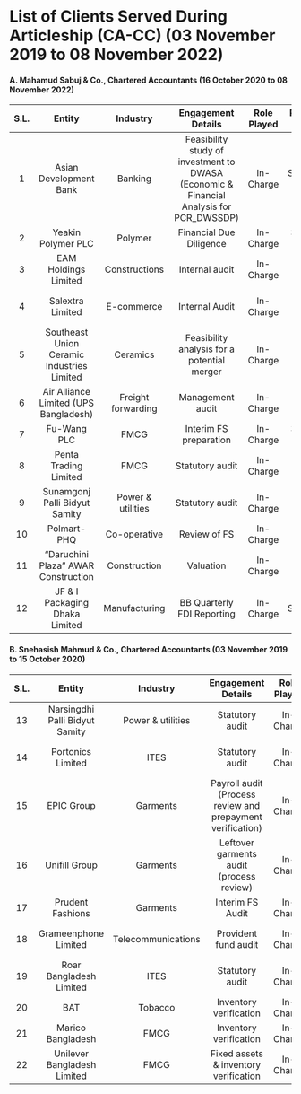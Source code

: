 # List of Clients Served During Articleship (CA-CC) (03 November 2019 to 08 November 2022)
#### A. Mahamud Sabuj & Co., Chartered Accountants (16 October 2020 to 08 November 2022)
|S.L.|Entity|Industry|Engagement Details|Role Played|Reporting Period|
|:-----:|:--------:|:----------------:|:-----------:|:------------:|:--------------:|
|1|Asian Development Bank|Banking|Feasibility study of investment to DWASA (Economic & Financial Analysis for PCR_DWSSDP)|In-Charge|September 2021|
|2|Yeakin Polymer PLC|Polymer|Financial Due Diligence|In-Charge|31 March 2022|
|3|EAM Holdings Limited|Constructions|Internal audit|In-Charge|Project based|
|4|Salextra Limited|E-commerce|Internal Audit|In-Charge|30 June 2020 & 2021|
|5|Southeast Union Ceramic Industries Limited|Ceramics|Feasibility analysis for a potential merger|In-Charge|30 June 2021|
|6|Air Alliance Limited (UPS Bangladesh)|Freight forwarding|Management audit|In-Charge|30 June 2021|
|7|Fu-Wang PLC|FMCG|Interim FS preparation|In-Charge|31 March 2022|
|8|Penta Trading Limited|FMCG|Statutory audit|In-Charge|30 June 2021|
|9|Sunamgonj Palli Bidyut Samity|Power & utilities|Statutory audit|In-Charge|30 June 2022|
|10|Polmart-PHQ|Co-operative|Review of FS|In-Charge|30 June 2022|
|11|“Daruchini Plaza” AWAR Construction|Construction|Valuation|In-Charge|N/A|
|12|JF & I Packaging Dhaka Limited|Manufacturing|BB Quarterly FDI Reporting|In-Charge|30 September 2022|
#### B. Snehasish Mahmud & Co., Chartered Accountants (03 November 2019 to 15 October 2020)
|S.L.|Entity|Industry|Engagement Details|Role Played|Reporting Period|
|:-----:|:--------:|:----------------:|:-----------:|:------------:|:--------------:|
|13|Narsingdhi Palli Bidyut Samity|Power & utilities|Statutory audit|In-Charge|30 June 2019|
|14|Portonics Limited|ITES|Statutory audit|In-Charge|30 June 2019, & 2020|
|15|EPIC Group|Garments|Payroll audit (Process review and prepayment verification)|In-Charge|October 2019 to March 2020|
|16|Unifill Group|Garments|Leftover garments audit (process review)|In-Charge|31 December 2019|
|17|Prudent Fashions|Garments|Interim FS Audit|In-Charge|30 June 2020|
|18|Grameenphone Limited|Telecommunications|Provident fund audit|In-Charge|31 December 2019|
|19|Roar Bangladesh Limited|ITES|Statutory audit|In-Charge|30 June 2020|
|20|BAT|Tobacco|Inventory verification|In-Charge|Monthly|
|21|Marico Bangladesh|FMCG|Inventory verification|In-Charge|Monthly|
|22|Unilever Bangladesh Limited|FMCG|Fixed assets & inventory verification|In-Charge|Monthly|
